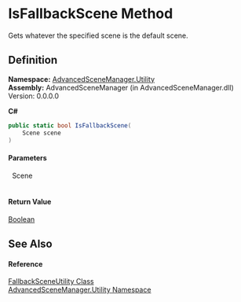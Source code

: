 # IsFallbackScene Method


Gets whatever the specified scene is the default scene.



## Definition
**Namespace:** <a href="N_AdvancedSceneManager_Utility.md">AdvancedSceneManager.Utility</a>  
**Assembly:** AdvancedSceneManager (in AdvancedSceneManager.dll) Version: 0.0.0.0

**C#**
``` C#
public static bool IsFallbackScene(
	Scene scene
)
```



#### Parameters
<dl><dt>  Scene</dt><dd> </dd></dl>

#### Return Value
<a href="https://learn.microsoft.com/dotnet/api/system.boolean" target="_blank" rel="noopener noreferrer">Boolean</a>

## See Also


#### Reference
<a href="T_AdvancedSceneManager_Utility_FallbackSceneUtility.md">FallbackSceneUtility Class</a>  
<a href="N_AdvancedSceneManager_Utility.md">AdvancedSceneManager.Utility Namespace</a>  
